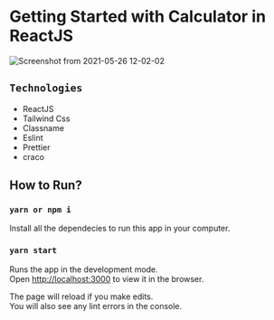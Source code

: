 # Getting Started with Calculator in ReactJS

![Screenshot from 2021-05-26 12-02-02](https://user-images.githubusercontent.com/57181054/119649441-8bdee580-be1a-11eb-92a0-02665d76640a.png)


## `Technologies`

  - ReactJS
  - Tailwind Css
  - Classname
  - Eslint
  - Prettier
  - craco

## How to Run?
  ### `yarn or npm i`
   Install all the dependecies to run this app in your computer.

  ### `yarn start`

   Runs the app in the development mode.\
   Open [http://localhost:3000](http://localhost:3000) to view it in the browser.

   The page will reload if you make edits.\
   You will also see any lint errors in the console.
